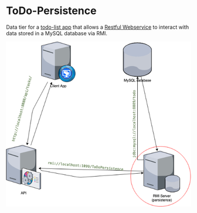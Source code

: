 # ToDo-Persistence
Data tier for a [todo-list app](https://github.com/konaesan/ToDo-Client) 
that allows a [Restful Webservice](https://github.com/konaesan/ToDO-API) 
to interact with data stored in a MySQL database via RMI.

![Data Tier](./screenshots/rmi.png)
